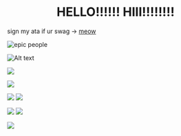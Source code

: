 # <center> HELLO!!!!!! HIII!!!!!!!! </center> ### 
sign my ata if ur swag -> [meow](https://vampyrezcry.atabook.org)

![epic people](https://komarev.com/ghpvc/?username=vampyrezcry&color=grey)

![Alt text](https://spotify-recently-played-readme.vercel.app/api?user=aprk7av7vx608vb8xnbyxnt4c)

![](https://media.tenor.com/OEzz8RSUqRgAAAAm/blinkie-blinkies.webp)

![](https://media.tenor.com/OnXKsfDS76wAAAAM/reiner-reiner-braun.gif)

![](https://media.tenor.com/1MjOzYWllKUAAAAM/alucard-castlevania.gif) ![](https://media.tenor.com/hnYQ4wNmljsAAAAM/castlevania-alucard.gif)

![](https://media.tenor.com/9T0_WbI4ikoAAAAM/honkai-star-rail-argenti.gif) ![](https://media.discordapp.net/attachments/785202344202862592/1374511125227376701/rsz_11rsz_1obraz_2025-05-20_234606298.png?ex=682e50bd&is=682cff3d&hm=b44b96a56b1c95865dc5d93af3002472a76f90208777f0f3ca31cc568cccf6c1&=&format=webp&quality=lossless&width=331&height=351)

![](https://media.discordapp.net/attachments/785202344202862592/1374512143273296115/rsz_1rsz_obraz_2025-05-21_001918188.png?ex=682e51b0&is=682d0030&hm=5c65af6391d5ff9d4de106c21dd99416daeed0509d1ff06ba087041df86ada30&=&format=webp&quality=lossless&width=197&height=171)
